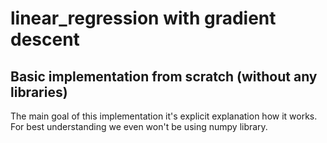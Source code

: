 # linear_regression with gradient descent
## Basic implementation from scratch (without any libraries)


The main goal of this implementation it's explicit explanation how it works. 
For best understanding we even won't be using numpy library.
